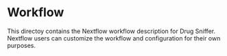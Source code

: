 # Workflow

This directoy contains the Nextflow workflow description for Drug Sniffer.
Nextflow users can customize the workflow and configuration for their own
purposes.
